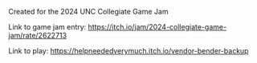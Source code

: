 Created for the 2024 UNC Collegiate Game Jam

Link to game jam entry: https://itch.io/jam/2024-collegiate-game-jam/rate/2622713

Link to play: https://helpneededverymuch.itch.io/vendor-bender-backup
